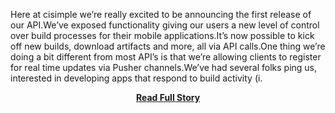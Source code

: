 <p>Here at cisimple we’re really excited to be announcing the first release of our API.We’ve exposed functionality giving our users a new level of control over build processes for their mobile applications.It’s now possible to kick off new builds, download artifacts and more, all via API calls.One thing we’re doing a bit different from most API’s is that we’re allowing clients to register for real time updates via Pusher channels.We’ve had several folks ping us, interested in developing apps that respond to build activity (i.</p>
<center><p><a href="http://blog.pusher.com/using-pusher-to-power-cisimples-real-time-api/" style='padding:25px; font-sze:18px; font-weight: bold;'>Read Full Story</a></p></center>
